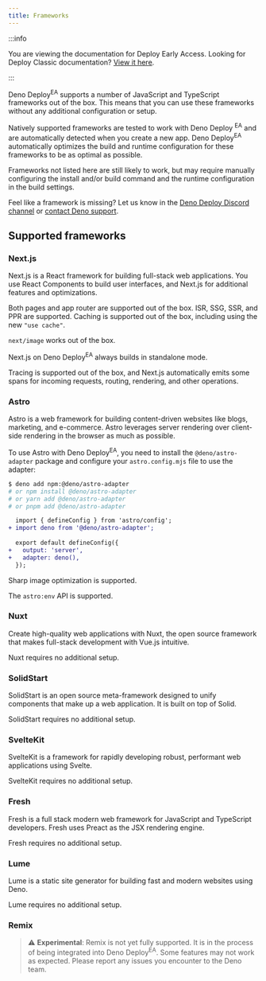 ```yaml
---
title: Frameworks
---
```


:::info

You are viewing the documentation for Deploy Early Access. Looking for Deploy
Classic documentation? [View it here](/deploy/).

:::

Deno Deploy<sup>EA</sup> supports a number of JavaScript and TypeScript
frameworks out of the box. This means that you can use these frameworks without
any additional configuration or setup.

Natively supported frameworks are tested to work with Deno Deploy
<sup>EA</sup> and are automatically detected when you create a new app. Deno
Deploy<sup>EA</sup> automatically optimizes the build and runtime configuration
for these frameworks to be as optimal as possible.

Frameworks not listed here are still likely to work, but may require manually
configuring the install and/or build command and the runtime configuration in
the build settings.

Feel like a framework is missing? Let us know in the
[Deno Deploy Discord channel](https://discord.gg/deno) or
[contact Deno support](../support).

## Supported frameworks

### Next.js

Next.js is a React framework for building full-stack web applications. You use
React Components to build user interfaces, and Next.js for additional features
and optimizations.

Both pages and app router are supported out of the box. ISR, SSG, SSR, and PPR
are supported. Caching is supported out of the box, including using the new
`"use cache"`.

`next/image` works out of the box.

Next.js on Deno Deploy<sup>EA</sup> always builds in standalone mode.

Tracing is supported out of the box, and Next.js automatically emits some spans
for incoming requests, routing, rendering, and other operations.

### Astro

Astro is a web framework for building content-driven websites like blogs,
marketing, and e-commerce. Astro leverages server rendering over client-side
rendering in the browser as much as possible.

To use Astro with Deno Deploy<sup>EA</sup>, you need to install the
`@deno/astro-adapter` package and configure your `astro.config.mjs` file to use
the adapter:

```bash
$ deno add npm:@deno/astro-adapter
# or npm install @deno/astro-adapter
# or yarn add @deno/astro-adapter
# or pnpm add @deno/astro-adapter
```

```diff title="astro.config.mjs"
  import { defineConfig } from 'astro/config';
+ import deno from '@deno/astro-adapter';
  
  export default defineConfig({
+   output: 'server',
+   adapter: deno(),
  });
```

Sharp image optimization is supported.

The `astro:env` API is supported.

### Nuxt

Create high-quality web applications with Nuxt, the open source framework that
makes full-stack development with Vue.js intuitive.

Nuxt requires no additional setup.

### SolidStart

SolidStart is an open source meta-framework designed to unify components that
make up a web application. It is built on top of Solid.

SolidStart requires no additional setup.

### SvelteKit

SvelteKit is a framework for rapidly developing robust, performant web
applications using Svelte.

SvelteKit requires no additional setup.

### Fresh

Fresh is a full stack modern web framework for JavaScript and TypeScript
developers. Fresh uses Preact as the JSX rendering engine.

Fresh requires no additional setup.

### Lume

Lume is a static site generator for building fast and modern websites using
Deno.

Lume requires no additional setup.

### Remix

> ⚠️ **Experimental**: Remix is not yet fully supported. It is in the process of
> being integrated into Deno Deploy<sup>EA</sup>. Some features may not work as
> expected. Please report any issues you encounter to the Deno team.

